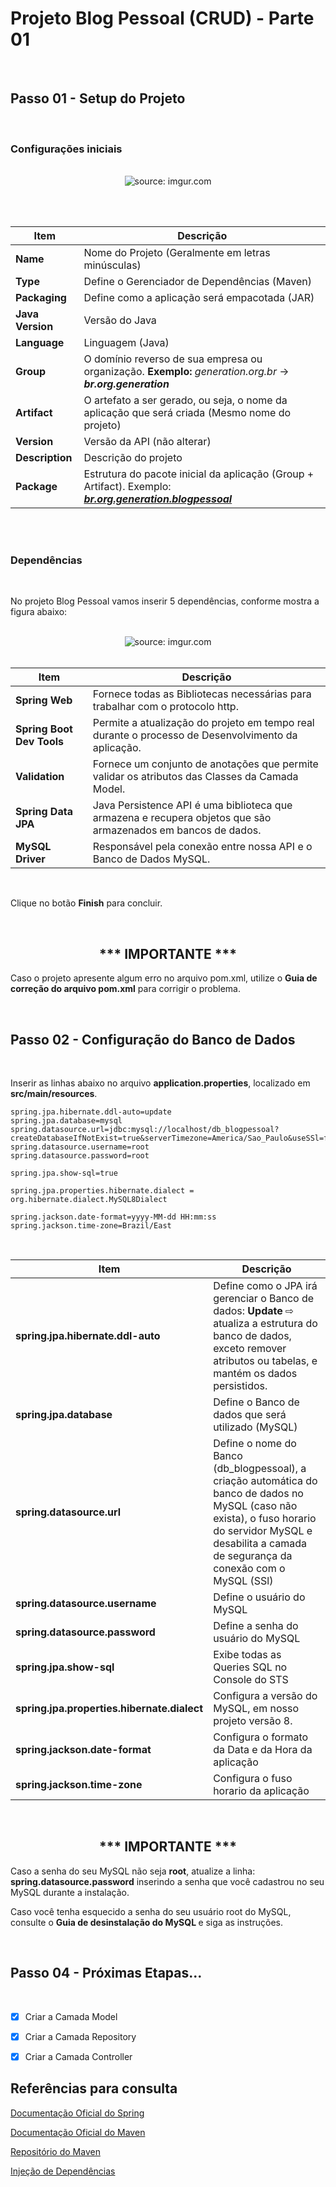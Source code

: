 <h1>Projeto Blog Pessoal (CRUD) - Parte 01</h1>

<br />

<h2>Passo 01 - Setup do Projeto</h2>

<br />

<h3>Configurações iniciais</h3>

<br />

<div align="center"><img src="https://i.imgur.com/KYQAYYY.png" title="source: imgur.com" /></div>

<br /><br />

| Item             | Descrição                                                    |
| ---------------- | ------------------------------------------------------------ |
| **Name**         | Nome do Projeto (Geralmente em letras minúsculas)            |
| **Type**         | Define o Gerenciador de Dependências (Maven)                 |
| **Packaging**    | Define como a aplicação será empacotada (JAR)                |
| **Java Version** | Versão do Java                                               |
| **Language**     | Linguagem (Java)                                             |
| **Group**        | O domínio reverso de sua empresa ou organização. **Exemplo:** *generation.org.br* -> ***br.org.generation*** |
| **Artifact**     | O artefato a ser gerado, ou seja, o nome da aplicação que será criada (Mesmo nome do projeto) |
| **Version**      | Versão da API (não alterar)                                  |
| **Description**  | Descrição do projeto                                         |
| **Package**      | Estrutura do pacote inicial da aplicação (Group + Artifact). Exemplo: ***<u>br.org.generation.blogpessoal</u>*** |

<br /><br />

<h3>Dependências</h3>

<br />

No projeto Blog Pessoal vamos inserir 5 dependências, conforme mostra a figura abaixo:

<br />

<div align="center"><img src="https://i.imgur.com/4YgPRdc.png" title="source: imgur.com" /></div>



<br />



| Item                      | Descrição                                                    |
| ------------------------- | ------------------------------------------------------------ |
| **Spring Web**            | Fornece todas as Bibliotecas necessárias para trabalhar com o protocolo http. |
| **Spring Boot Dev Tools** | Permite a atualização do projeto em tempo real durante o processo de Desenvolvimento da aplicação. |
| **Validation**            | Fornece um conjunto de anotações que permite validar os atributos das Classes da Camada Model. |
| **Spring Data JPA**       | Java Persistence API é uma biblioteca que armazena e recupera objetos que são armazenados em bancos de dados. |
| **MySQL Driver**          | Responsável pela conexão entre nossa API e o Banco de Dados MySQL. |

<br />

Clique no botão **Finish** para concluir.

<br />

<div align="center"> <h2>*** IMPORTANTE ***</h2></div>

Caso o projeto apresente algum erro no arquivo pom.xml, utilize o <b>Guia de correção do arquivo pom.xml</b> para corrigir o problema.

<br />


<h2>Passo 02 - Configuração do Banco de Dados</h2>

<br />

Inserir as linhas abaixo no arquivo **application.properties**, localizado em **src/main/resources**.

```properties
spring.jpa.hibernate.ddl-auto=update
spring.jpa.database=mysql
spring.datasource.url=jdbc:mysql://localhost/db_blogpessoal?createDatabaseIfNotExist=true&serverTimezone=America/Sao_Paulo&useSSl=false
spring.datasource.username=root
spring.datasource.password=root

spring.jpa.show-sql=true

spring.jpa.properties.hibernate.dialect = org.hibernate.dialect.MySQL8Dialect

spring.jackson.date-format=yyyy-MM-dd HH:mm:ss
spring.jackson.time-zone=Brazil/East
```

<br />

| Item                                        | Descrição                                                    |
| ------------------------------------------- | ------------------------------------------------------------ |
| **spring.jpa.hibernate.ddl-auto**           | Define como o JPA irá gerenciar o Banco de dados: **Update** ⇨ atualiza a estrutura do banco de dados, exceto remover atributos ou tabelas, e mantém os dados persistidos. |
| **spring.jpa.database**                     | Define o Banco de dados que será utilizado (MySQL)           |
| **spring.datasource.url**                   | Define o nome do Banco (db_blogpessoal), a criação automática do banco de dados no MySQL (caso não exista), o fuso horario do servidor MySQL e desabilita a camada de segurança da conexão com o MySQL (SSl) |
| **spring.datasource.username**              | Define o usuário do MySQL                                    |
| **spring.datasource.password**              | Define a senha do usuário do MySQL                           |
| **spring.jpa.show-sql**                     | Exibe todas as Queries SQL no Console do STS                 |
| **spring.jpa.properties.hibernate.dialect** | Configura a versão do MySQL, em nosso projeto versão 8.      |
| **spring.jackson.date-format**              | Configura o formato da Data e da Hora da aplicação           |
| **spring.jackson.time-zone**                | Configura o fuso horario da aplicação                        |

<br />

<div align="center"> <h2>*** IMPORTANTE ***</h2></div>

Caso a senha do seu MySQL não seja **root**, atualize a linha: **spring.datasource.password** inserindo a senha que você cadastrou no seu MySQL durante a instalação. 

Caso você tenha esquecido a senha do seu usuário root do MySQL, consulte o <b>Guia de desinstalação do MySQL </b> e siga as instruções.

<br />

<h2>Passo 04 - Próximas Etapas...</h2>

<br />


- [x] Criar a Camada Model
- [x] Criar a Camada Repository
- [x] Criar a Camada Controller



<h2>Referências para consulta</h2>



<a href="https://spring.io/" target="_blank">Documentação Oficial do Spring</a>

<a href="https://maven.apache.org/" target="_blank">Documentação Oficial do Maven</a>

<a href="https://mvnrepository.com/" target="_blank">Repositório do Maven</a>

<a href="https://blog.algaworks.com/injecao-de-dependencias-spring/" target="_blank">Injeção de Dependências</a>

